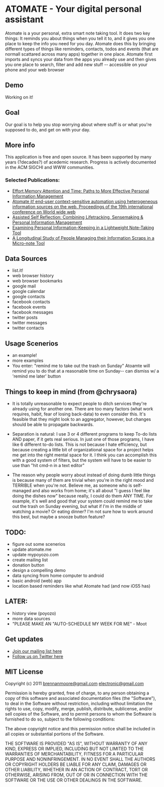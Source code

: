# ATOMATE - Your digital personal assistant


Atomate is a your personal, extra smart note taking tool. It does two
key things: It reminds you about things when you tell it to, and it
gives you one place to keep the info you need for you day. Atomate
does this by bringing different types of things like reminders,
contacts, todos and events (that are normall scattared across
many apps) together in one place. Atomate first imports and syncs
your data from the apps you already use and then gives you one
place to search, filter and add new stuff -- accessible on your phone
and your web browser


## Demo

Working on it!


## Goal

Our goal is to help you stop worrying about where stuff is or what
you're supposed to do, and get on with your day.


## More info

This application is free and open source. It has been supported by
many years (?decades?) of acedemic research. Progress is actively
documented in the ACM SIGCHI and WWW communities.

### Selected Publications:
- [Effort,Memory,Attention and Time: Paths to More Effective Personal Information Management](http://www.scribd.com/doc/56126885/Effort-Memory-Attention-and-Time-Paths-to-More-Effective-Personal-Information-Management)
- [Atomate it! end-user context-sensitive automation using heterogeneous information sources on the web. Proceedings of the 19th international conference on World wide web](http://people.csail.mit.edu/emax/papers/atomate-www2010-camera.pdf)
- [Assisted Self Reflection: Combining Lifetracking, Sensemaking & Personal Information Management](http://zamiang.webfactional.com/assisted_chi-workshop.pdf)
- [Examining Personal Information-Keeping in a Lightweight Note-Taking Tool](http://people.csail.mit.edu/emax/papers/listit-chi2009.pdf)
- [A Longitudinal Study of People Managing their Information Scraps in a Micro-note Tool](http://people.csail.mit.edu/~emax/papers/chi-listit-camera-2011.pdf)


## Data Sources
- list.it!
- web browser history
- web browser bookmarks
- google mail
- google calendar
- google contacts
- facebook contacts
- facebook events
- facebook messages
- twitter posts
- twitter messages
- twitter contacts


## Usage Scenerios

- an example!
- more examples
- You enter: "remind me to take out the trash on Sunday" Atoamte will
  remind you to do that at a reasonable time on Sunday-- can dismiss
  w/ a 'remind me later' button


## Things to keep in mind (from @chrysaora)

- It is totally unreasonable to expect people to ditch services
they're already using for another one. There are too many factors
(what work requires, habit, fear of losing back-data) to even consider
this. It's feasible that they might look to an aggregator, however,
but changes should be able to propagate backwards.

- Separation is natural: I use 3 or 4 different programs to keep To-do
lists AND paper, if it gets real serious. In just one of those
programs, I have like 6 different to-do lists. This is not because I
hate efficiency, but because creating a little bit of organizational
space for a project helps me get into the right mental space for it. I
think you can accomplish this with a good system of filters, but the
system will have to be easier to use than "hit cmd-n in a text editor"

- The reason why people worry about instead of doing dumb little
things is because many of them are trivial when you're in the right
mood and TERRIBLE when you're not. Believe me, as someone who is
self-managed and also works from home; it's all about "I guess I feel
like doing the dishes now" because really, I could do them ANY TIME.
For example, it's well and good that your system could remind me to
take out the trash on Sunday evening, but what if I'm in the middle of
watching a movie? Or eating dinner? I'm not sure how to work around
this best, but maybe a snooze button feature?


## TODO:

- figure out some scenerios
- update atomate.me
- update mypoyozo.com
- create mailing list
- donation button
- design a compelling demo
- data syncing from home computer to android
- basic android (web) app
- location based reminders like what Atomate had (and now iOS5 has)

## LATER:
- history view (poyozo)
- more data sources
- "PLEASE MAKE AN "AUTO-SCHEDULE MY WEEK FOR ME" - Moot

## Get updates
- [Join our mailing list here](http://atomate.me)
- [Follow us on Twitter here](http://twitter.com/mypoyozo)


## MIT License
Copyright (c) 2011 brennanmoore@gmail.com electronic@gmail.com

Permission is hereby granted, free of charge, to any person obtaining
a copy of this software and associated documentation files (the
"Software"), to deal in the Software without restriction, including
without limitation the rights to use, copy, modify, merge, publish,
distribute, sublicense, and/or sell copies of the Software, and to
permit persons to whom the Software is furnished to do so, subject to
the following conditions:

The above copyright notice and this permission notice shall be
included in all copies or substantial portions of the Software.

THE SOFTWARE IS PROVIDED "AS IS", WITHOUT WARRANTY OF ANY KIND,
EXPRESS OR IMPLIED, INCLUDING BUT NOT LIMITED TO THE WARRANTIES OF
MERCHANTABILITY, FITNESS FOR A PARTICULAR PURPOSE AND
NONINFRINGEMENT. IN NO EVENT SHALL THE AUTHORS OR COPYRIGHT HOLDERS BE
LIABLE FOR ANY CLAIM, DAMAGES OR OTHER LIABILITY, WHETHER IN AN ACTION
OF CONTRACT, TORT OR OTHERWISE, ARISING FROM, OUT OF OR IN CONNECTION
WITH THE SOFTWARE OR THE USE OR OTHER DEALINGS IN THE SOFTWARE.